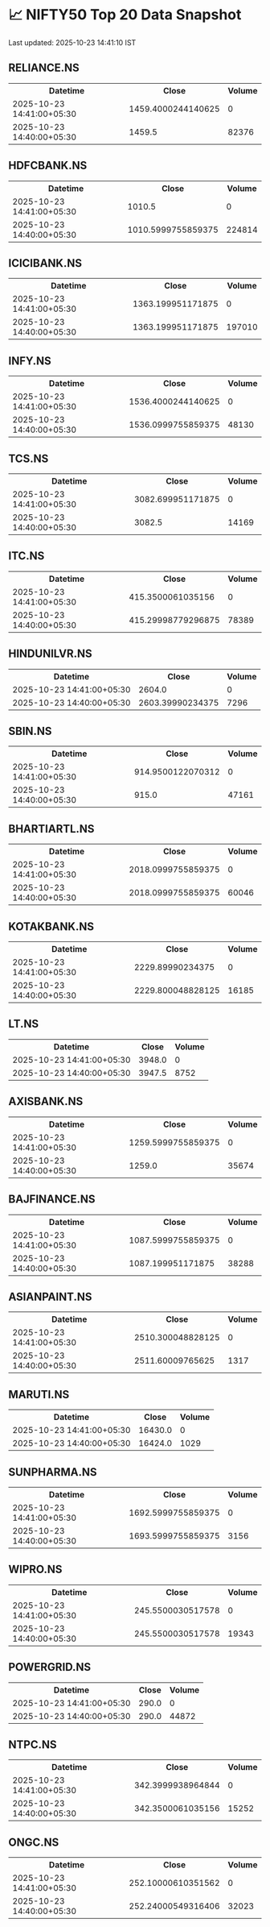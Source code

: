 # 📈 NIFTY50 Top 20 Data Snapshot

Last updated: 2025-10-23 14:41:10 IST

## RELIANCE.NS

<table>
  <tr><th>Datetime</th><th>Close</th><th>Volume</th></tr>
  <tr><td>2025-10-23 14:41:00+05:30</td><td>1459.4000244140625</td><td>0</td></tr>
  <tr><td>2025-10-23 14:40:00+05:30</td><td>1459.5</td><td>82376</td></tr>
</table>

## HDFCBANK.NS

<table>
  <tr><th>Datetime</th><th>Close</th><th>Volume</th></tr>
  <tr><td>2025-10-23 14:41:00+05:30</td><td>1010.5</td><td>0</td></tr>
  <tr><td>2025-10-23 14:40:00+05:30</td><td>1010.5999755859375</td><td>224814</td></tr>
</table>

## ICICIBANK.NS

<table>
  <tr><th>Datetime</th><th>Close</th><th>Volume</th></tr>
  <tr><td>2025-10-23 14:41:00+05:30</td><td>1363.199951171875</td><td>0</td></tr>
  <tr><td>2025-10-23 14:40:00+05:30</td><td>1363.199951171875</td><td>197010</td></tr>
</table>

## INFY.NS

<table>
  <tr><th>Datetime</th><th>Close</th><th>Volume</th></tr>
  <tr><td>2025-10-23 14:41:00+05:30</td><td>1536.4000244140625</td><td>0</td></tr>
  <tr><td>2025-10-23 14:40:00+05:30</td><td>1536.0999755859375</td><td>48130</td></tr>
</table>

## TCS.NS

<table>
  <tr><th>Datetime</th><th>Close</th><th>Volume</th></tr>
  <tr><td>2025-10-23 14:41:00+05:30</td><td>3082.699951171875</td><td>0</td></tr>
  <tr><td>2025-10-23 14:40:00+05:30</td><td>3082.5</td><td>14169</td></tr>
</table>

## ITC.NS

<table>
  <tr><th>Datetime</th><th>Close</th><th>Volume</th></tr>
  <tr><td>2025-10-23 14:41:00+05:30</td><td>415.3500061035156</td><td>0</td></tr>
  <tr><td>2025-10-23 14:40:00+05:30</td><td>415.29998779296875</td><td>78389</td></tr>
</table>

## HINDUNILVR.NS

<table>
  <tr><th>Datetime</th><th>Close</th><th>Volume</th></tr>
  <tr><td>2025-10-23 14:41:00+05:30</td><td>2604.0</td><td>0</td></tr>
  <tr><td>2025-10-23 14:40:00+05:30</td><td>2603.39990234375</td><td>7296</td></tr>
</table>

## SBIN.NS

<table>
  <tr><th>Datetime</th><th>Close</th><th>Volume</th></tr>
  <tr><td>2025-10-23 14:41:00+05:30</td><td>914.9500122070312</td><td>0</td></tr>
  <tr><td>2025-10-23 14:40:00+05:30</td><td>915.0</td><td>47161</td></tr>
</table>

## BHARTIARTL.NS

<table>
  <tr><th>Datetime</th><th>Close</th><th>Volume</th></tr>
  <tr><td>2025-10-23 14:41:00+05:30</td><td>2018.0999755859375</td><td>0</td></tr>
  <tr><td>2025-10-23 14:40:00+05:30</td><td>2018.0999755859375</td><td>60046</td></tr>
</table>

## KOTAKBANK.NS

<table>
  <tr><th>Datetime</th><th>Close</th><th>Volume</th></tr>
  <tr><td>2025-10-23 14:41:00+05:30</td><td>2229.89990234375</td><td>0</td></tr>
  <tr><td>2025-10-23 14:40:00+05:30</td><td>2229.800048828125</td><td>16185</td></tr>
</table>

## LT.NS

<table>
  <tr><th>Datetime</th><th>Close</th><th>Volume</th></tr>
  <tr><td>2025-10-23 14:41:00+05:30</td><td>3948.0</td><td>0</td></tr>
  <tr><td>2025-10-23 14:40:00+05:30</td><td>3947.5</td><td>8752</td></tr>
</table>

## AXISBANK.NS

<table>
  <tr><th>Datetime</th><th>Close</th><th>Volume</th></tr>
  <tr><td>2025-10-23 14:41:00+05:30</td><td>1259.5999755859375</td><td>0</td></tr>
  <tr><td>2025-10-23 14:40:00+05:30</td><td>1259.0</td><td>35674</td></tr>
</table>

## BAJFINANCE.NS

<table>
  <tr><th>Datetime</th><th>Close</th><th>Volume</th></tr>
  <tr><td>2025-10-23 14:41:00+05:30</td><td>1087.5999755859375</td><td>0</td></tr>
  <tr><td>2025-10-23 14:40:00+05:30</td><td>1087.199951171875</td><td>38288</td></tr>
</table>

## ASIANPAINT.NS

<table>
  <tr><th>Datetime</th><th>Close</th><th>Volume</th></tr>
  <tr><td>2025-10-23 14:41:00+05:30</td><td>2510.300048828125</td><td>0</td></tr>
  <tr><td>2025-10-23 14:40:00+05:30</td><td>2511.60009765625</td><td>1317</td></tr>
</table>

## MARUTI.NS

<table>
  <tr><th>Datetime</th><th>Close</th><th>Volume</th></tr>
  <tr><td>2025-10-23 14:41:00+05:30</td><td>16430.0</td><td>0</td></tr>
  <tr><td>2025-10-23 14:40:00+05:30</td><td>16424.0</td><td>1029</td></tr>
</table>

## SUNPHARMA.NS

<table>
  <tr><th>Datetime</th><th>Close</th><th>Volume</th></tr>
  <tr><td>2025-10-23 14:41:00+05:30</td><td>1692.5999755859375</td><td>0</td></tr>
  <tr><td>2025-10-23 14:40:00+05:30</td><td>1693.5999755859375</td><td>3156</td></tr>
</table>

## WIPRO.NS

<table>
  <tr><th>Datetime</th><th>Close</th><th>Volume</th></tr>
  <tr><td>2025-10-23 14:41:00+05:30</td><td>245.5500030517578</td><td>0</td></tr>
  <tr><td>2025-10-23 14:40:00+05:30</td><td>245.5500030517578</td><td>19343</td></tr>
</table>

## POWERGRID.NS

<table>
  <tr><th>Datetime</th><th>Close</th><th>Volume</th></tr>
  <tr><td>2025-10-23 14:41:00+05:30</td><td>290.0</td><td>0</td></tr>
  <tr><td>2025-10-23 14:40:00+05:30</td><td>290.0</td><td>44872</td></tr>
</table>

## NTPC.NS

<table>
  <tr><th>Datetime</th><th>Close</th><th>Volume</th></tr>
  <tr><td>2025-10-23 14:41:00+05:30</td><td>342.3999938964844</td><td>0</td></tr>
  <tr><td>2025-10-23 14:40:00+05:30</td><td>342.3500061035156</td><td>15252</td></tr>
</table>

## ONGC.NS

<table>
  <tr><th>Datetime</th><th>Close</th><th>Volume</th></tr>
  <tr><td>2025-10-23 14:41:00+05:30</td><td>252.10000610351562</td><td>0</td></tr>
  <tr><td>2025-10-23 14:40:00+05:30</td><td>252.24000549316406</td><td>32023</td></tr>
</table>


